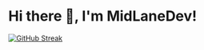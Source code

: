 # Hi there 👋, I'm MidLaneDev!

[![GitHub Streak](https://streak-stats.demolab.com/?user=YOUR_USERNAME)](https://git.io/streak-stats)

<!--
**MidLaneDev/MidLaneDev** is a ✨ _special_ ✨ repository because its `README.md` (this file) appears on your GitHub profile.

Here are some ideas to get you started:

- 🔭 I’m currently working on ...
- 🌱 I’m currently learning ...
- 👯 I’m looking to collaborate on ...
- 🤔 I’m looking for help with ...
- 💬 Ask me about ...
- 📫 How to reach me: ...
- 😄 Pronouns: ...
- ⚡ Fun fact: ...
-->

